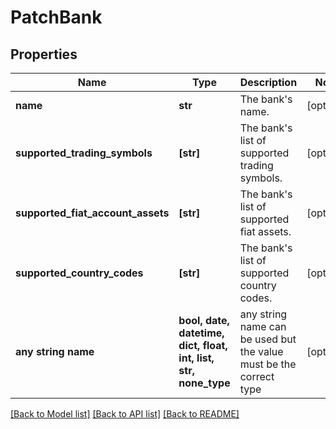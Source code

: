 # PatchBank


## Properties
Name | Type | Description | Notes
------------ | ------------- | ------------- | -------------
**name** | **str** | The bank&#39;s name. | [optional] 
**supported_trading_symbols** | **[str]** | The bank&#39;s list of supported trading symbols. | [optional] 
**supported_fiat_account_assets** | **[str]** | The bank&#39;s list of supported fiat assets. | [optional] 
**supported_country_codes** | **[str]** | The bank&#39;s list of supported country codes. | [optional] 
**any string name** | **bool, date, datetime, dict, float, int, list, str, none_type** | any string name can be used but the value must be the correct type | [optional]

[[Back to Model list]](../README.md#documentation-for-models) [[Back to API list]](../README.md#documentation-for-api-endpoints) [[Back to README]](../README.md)


